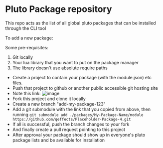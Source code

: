 # Pluto Package repository

This repo acts as the list of all global pluto packages that can be installed through the CLI tool

To add a new package:

Some pre-requisites:
1. Git locally
2. Your lua library that you want to put on the package manager
3. The library doesn't use absolute require paths

- Create a project to contain your package (with the module.json) etc files.
- Push that project to github or another public accessible git hosting site
- Note this link:
![image](https://github.com/user-attachments/assets/f35e2e95-0b94-420f-af4b-7443f00c9c76)
- Fork this project and clone it locally
- Create a new branch "add-my-package-123"
- Add a git submodule with the link that you copied from above, then running `git submodule add ./packages/My-Package-Name/module https://github.com/qeffects/Placeholder-Package-4.git`
- If all is successful, push the branch changes to your fork
- And finally create a pull request pointing to this project
- After approval your package should show up in everyone's pluto package lists and be available for installation

